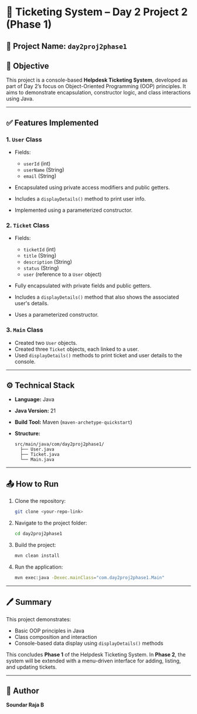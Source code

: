 # 💾 Ticketing System – Day 2 Project 2 (Phase 1)

## 🔹 Project Name: `day2proj2phase1`

## 🌟 Objective

This project is a console-based **Helpdesk Ticketing System**, developed as part of Day 2’s focus on Object-Oriented Programming (OOP) principles. It aims to demonstrate encapsulation, constructor logic, and class interactions using Java.

---

## ✅ Features Implemented

### 1. `User` Class

* Fields:

  * `userId` (int)
  * `userName` (String)
  * `email` (String)
* Encapsulated using private access modifiers and public getters.
* Includes a `displayDetails()` method to print user info.
* Implemented using a parameterized constructor.

### 2. `Ticket` Class

* Fields:

  * `ticketId` (int)
  * `title` (String)
  * `description` (String)
  * `status` (String)
  * `user` (reference to a `User` object)
* Fully encapsulated with private fields and public getters.
* Includes a `displayDetails()` method that also shows the associated user's details.
* Uses a parameterized constructor.

### 3. `Main` Class

* Created two `User` objects.
* Created three `Ticket` objects, each linked to a user.
* Used `displayDetails()` methods to print ticket and user details to the console.

---

## ⚙️ Technical Stack

* **Language:** Java
* **Java Version:** 21
* **Build Tool:** Maven (`maven-archetype-quickstart`)
* **Structure:**

  ```
  src/main/java/com/day2proj2phase1/
    ├── User.java
    ├── Ticket.java
    └── Main.java
  ```

---

## 📤 How to Run

1. Clone the repository:

   ```bash
   git clone <your-repo-link>
   ```
2. Navigate to the project folder:

   ```bash
   cd day2proj2phase1
   ```
3. Build the project:

   ```bash
   mvn clean install
   ```
4. Run the application:

   ```bash
   mvn exec:java -Dexec.mainClass="com.day2proj2phase1.Main"
   ```

---

## 🖊️ Summary

This project demonstrates:

* Basic OOP principles in Java
* Class composition and interaction
* Console-based data display using `displayDetails()` methods

This concludes **Phase 1** of the Helpdesk Ticketing System. In **Phase 2**, the system will be extended with a menu-driven interface for adding, listing, and updating tickets.

---

## 🚀 Author

 **Soundar Raja B**
